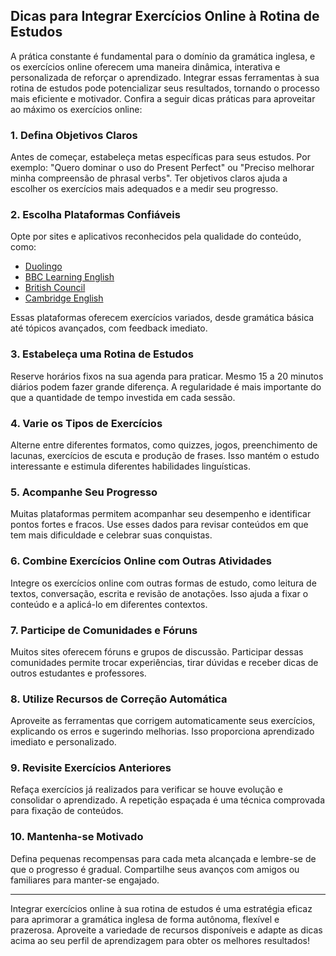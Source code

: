 
## Dicas para Integrar Exercícios Online à Rotina de Estudos

A prática constante é fundamental para o domínio da gramática inglesa, e os exercícios online oferecem uma maneira dinâmica, interativa e personalizada de reforçar o aprendizado. Integrar essas ferramentas à sua rotina de estudos pode potencializar seus resultados, tornando o processo mais eficiente e motivador. Confira a seguir dicas práticas para aproveitar ao máximo os exercícios online:

### 1. **Defina Objetivos Claros**

Antes de começar, estabeleça metas específicas para seus estudos. Por exemplo: "Quero dominar o uso do Present Perfect" ou "Preciso melhorar minha compreensão de phrasal verbs". Ter objetivos claros ajuda a escolher os exercícios mais adequados e a medir seu progresso.

### 2. **Escolha Plataformas Confiáveis**

Opte por sites e aplicativos reconhecidos pela qualidade do conteúdo, como:
- [Duolingo](https://www.duolingo.com/)
- [BBC Learning English](https://www.bbc.co.uk/learningenglish)
- [British Council](https://learnenglish.britishcouncil.org/)
- [Cambridge English](https://www.cambridgeenglish.org/learning-english/)

Essas plataformas oferecem exercícios variados, desde gramática básica até tópicos avançados, com feedback imediato.

### 3. **Estabeleça uma Rotina de Estudos**

Reserve horários fixos na sua agenda para praticar. Mesmo 15 a 20 minutos diários podem fazer grande diferença. A regularidade é mais importante do que a quantidade de tempo investida em cada sessão.

### 4. **Varie os Tipos de Exercícios**

Alterne entre diferentes formatos, como quizzes, jogos, preenchimento de lacunas, exercícios de escuta e produção de frases. Isso mantém o estudo interessante e estimula diferentes habilidades linguísticas.

### 5. **Acompanhe Seu Progresso**

Muitas plataformas permitem acompanhar seu desempenho e identificar pontos fortes e fracos. Use esses dados para revisar conteúdos em que tem mais dificuldade e celebrar suas conquistas.

### 6. **Combine Exercícios Online com Outras Atividades**

Integre os exercícios online com outras formas de estudo, como leitura de textos, conversação, escrita e revisão de anotações. Isso ajuda a fixar o conteúdo e a aplicá-lo em diferentes contextos.

### 7. **Participe de Comunidades e Fóruns**

Muitos sites oferecem fóruns e grupos de discussão. Participar dessas comunidades permite trocar experiências, tirar dúvidas e receber dicas de outros estudantes e professores.

### 8. **Utilize Recursos de Correção Automática**

Aproveite as ferramentas que corrigem automaticamente seus exercícios, explicando os erros e sugerindo melhorias. Isso proporciona aprendizado imediato e personalizado.

### 9. **Revisite Exercícios Anteriores**

Refaça exercícios já realizados para verificar se houve evolução e consolidar o aprendizado. A repetição espaçada é uma técnica comprovada para fixação de conteúdos.

### 10. **Mantenha-se Motivado**

Defina pequenas recompensas para cada meta alcançada e lembre-se de que o progresso é gradual. Compartilhe seus avanços com amigos ou familiares para manter-se engajado.

---

Integrar exercícios online à sua rotina de estudos é uma estratégia eficaz para aprimorar a gramática inglesa de forma autônoma, flexível e prazerosa. Aproveite a variedade de recursos disponíveis e adapte as dicas acima ao seu perfil de aprendizagem para obter os melhores resultados!
```
